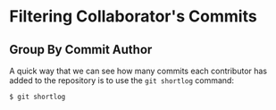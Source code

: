 # Filtering Collaborator's Commits

## Group By Commit Author

 A quick way that we can see how many commits each contributor has added to the repository is to use the `git shortlog` command:

 `$ git shortlog`

